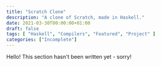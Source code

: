 ```yaml
---
title: "Scratch Clone"
description: "A clone of Scratch, made in Haskell."
date: 2021-03-30T00:00:00+01:00
draft: false
tags: [ "Haskell", "Compilers", "Featured", "Project" ]
categories: ["Incomplete"]
---
```


Hello! This section hasn't been written yet - sorry!
